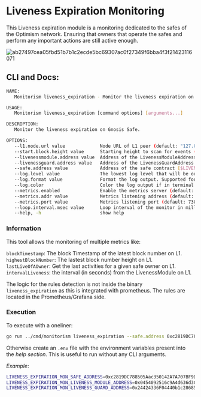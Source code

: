 # Liveness Expiration Monitoring

This Liveness expiration module is a monitoring dedicated to the safes of the Optimism network.
Ensuring that owners that operate the safes and perform any important actions are still active enough.

![ab27497cea05fbd51b7b1c2ecde5bc69307ac0f27349f6bba4f3f21423116071](https://github.com/ethereum-optimism/monitorism/assets/23560242/af7a7e29-fff5-4df3-82f0-94c2f28fde84)

## CLI and Docs:

```bash
NAME:
   Monitorism liveness_expiration - Monitor the liveness expiration on Gnosis Safe.

USAGE:
   Monitorism liveness_expiration [command options] [arguments...]

DESCRIPTION:
   Monitor the liveness expiration on Gnosis Safe.

OPTIONS:
   --l1.node.url value             Node URL of L1 peer (default: "127.0.0.1:8545") [$LIVENESS_EXPIRATION_MON_L1_NODE_URL]
   --start.block.height value      Starting height to scan for events (still not implemented for now.. The monitoring will start at the last block number) (default: 0) [$LIVENESS_EXPIRATION_MON_START_BLOCK_HEIGHT]
   --livenessmodule.address value  Address of the LivenessModuleAddress contract [$LIVENESS_EXPIRATION_MON_LIVENESS_MODULE_ADDRESS]
   --livenessguard.address value   Address of the LivenessGuardAddress contract [$LIVENESS_EXPIRATION_MON_LIVENESS_GUARD_ADDRESS]
   --safe.address value            Address of the safe contract [$LIVENESS_EXPIRATION_MON_SAFE_ADDRESS]
   --log.level value               The lowest log level that will be output (default: INFO) [$MONITORISM_LOG_LEVEL]
   --log.format value              Format the log output. Supported formats: 'text', 'terminal', 'logfmt', 'json', 'json-pretty', (default: text) [$MONITORISM_LOG_FORMAT]
   --log.color                     Color the log output if in terminal mode (default: false) [$MONITORISM_LOG_COLOR]
   --metrics.enabled               Enable the metrics server (default: false) [$MONITORISM_METRICS_ENABLED]
   --metrics.addr value            Metrics listening address (default: "0.0.0.0") [$MONITORISM_METRICS_ADDR]
   --metrics.port value            Metrics listening port (default: 7300) [$MONITORISM_METRICS_PORT]
   --loop.interval.msec value      Loop interval of the monitor in milliseconds (default: 60000) [$MONITORISM_LOOP_INTERVAL_MSEC]
   --help, -h                      show help
```

### Information

This tool allows the monitoring of multiple metrics like:

`blockTimestamp`: The block Timestamp of the latest block number on L1.
`highestBlockNumber`: The lastest block number height on L1.
`lastLiveOfAOwner`: Get the last activities for a given safe owner on L1.
`intervalLiveness`: the interval (in seconds) from the LivenessModule on L1.

The logic for the rules detection is not inside the binary `liveness_expiration` as this is integrated with prometheus. The rules are located in the Prometheus/Grafana side.

### Execution

To execute with a oneliner:

```bash
go run ../cmd/monitorism liveness_expiration --safe.address 0xc2819DC788505Aac350142A7A707BF9D03E3Bd03 --l1.node.url https://MySuperRPC --loop.interval.msec 12000 --livenessmodule.address 0x0454092516c9A4d636d3CAfA1e82161376C8a748 --livenessguard.address 0x24424336F04440b1c28685a38303aC33C9D14a25
```

Otherwise create an `.env` file with the environment variables present into the _help section_.
This is useful to run without any CLI arguments.

_Example_:

```bash
LIVENESS_EXPIRATION_MON_SAFE_ADDRESS=0xc2819DC788505Aac350142A7A707BF9D03E3Bd03
LIVENESS_EXPIRATION_MON_LIVENESS_MODULE_ADDRESS=0x0454092516c9A4d636d3CAfA1e82161376C8a748
LIVENESS_EXPIRATION_MON_LIVENESS_GUARD_ADDRESS=0x24424336F04440b1c28685a38303aC33C9D14a25
```

